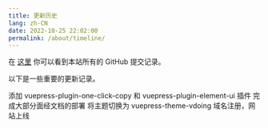 ```yaml
---
title: 更新历史
lang: zh-CN
date: 2022-10-25 22:02:00
permalink: /about/timeline/
---
```


在 [这里](https://github.com/kaluojushi/jsguide/commits/main) 你可以看到本站所有的 GitHub 提交记录。

以下是一些重要的更新记录。

<el-timeline>
  <el-timeline-item key="2021-10-24" icon="el-icon-more" color="#0BBD87" size="large" timestamp="2021-10-24">
    添加 vuepress-plugin-one-click-copy 和 vuepress-plugin-element-ui 插件
  </el-timeline-item>
  <el-timeline-item key="2021-10-23" timestamp="2021-10-23">
    完成大部分面经文档的部署
  </el-timeline-item>
  <el-timeline-item key="2021-10-21" timestamp="2021-10-21">
    将主题切换为 vuepress-theme-vdoing
  </el-timeline-item>
  <el-timeline-item key="2021-10-20" icon="el-icon-star-on" color="#409EFF" size="large" timestamp="2021-10-20">
    域名注册，网站上线
  </el-timeline-item>
</el-timeline>
